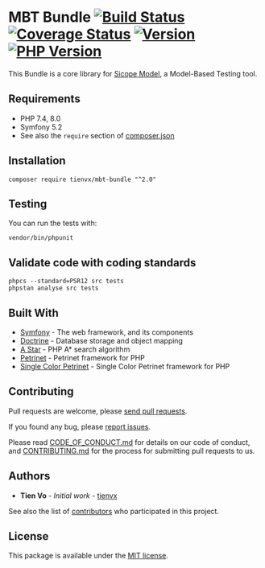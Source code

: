 # MBT Bundle [![Build Status][actions_badge]][actions_link] [![Coverage Status][coveralls_badge]][coveralls_link] [![Version][version-image]][version-url] [![PHP Version][php-version-image]][php-version-url]

This Bundle is a core library for [Sicope Model][sicope-model], a Model-Based Testing tool.

## Requirements

* PHP 7.4, 8.0
* Symfony 5.2
* See also the `require` section of [composer.json](composer.json)

## Installation

```shell
composer require tienvx/mbt-bundle "^2.0"
```

## Testing

You can run the tests with:
```shell
vendor/bin/phpunit
```

## Validate code with coding standards

```shell
phpcs --standard=PSR12 src tests
phpstan analyse src tests
```

## Built With

* [Symfony][symfony] - The web framework, and its components
* [Doctrine][doctrine] - Database storage and object mapping
* [A Star][a-star] - PHP A* search algorithm
* [Petrinet][petrinet] - Petrinet framework for PHP
* [Single Color Petrinet][single-color-petrinet] - Single Color Petrinet framework for PHP

## Contributing

Pull requests are welcome, please [send pull requests][pulls].

If you found any bug, please [report issues][issues].

Please read [CODE_OF_CONDUCT.md](CODE_OF_CONDUCT.md) for details on our code of conduct, and [CONTRIBUTING.md](CONTRIBUTING.md) for the process for submitting pull requests to us.


## Authors

* **Tien Vo** - *Initial work* - [tienvx](https://tienvx.github.io/)

See also the list of [contributors][contributors] who participated in this project.

## License

This package is available under the [MIT license](LICENSE).

[actions_badge]: https://github.com/tienvx/mbt-bundle/workflows/main/badge.svg
[actions_link]: https://github.com/tienvx/mbt-bundle/actions

[coveralls_badge]: https://coveralls.io/repos/tienvx/mbt-bundle/badge.svg?branch=master&service=github
[coveralls_link]: https://coveralls.io/github/tienvx/mbt-bundle?branch=master

[version-url]: https://packagist.org/packages/tienvx/mbt-bundle
[version-image]: http://img.shields.io/packagist/v/tienvx/mbt-bundle.svg?style=flat

[php-version-url]: https://packagist.org/packages/tienvx/coloured-petrinet
[php-version-image]: http://img.shields.io/badge/php-7.4.0+-ff69b4.svg

[contributors]: https://github.com/tienvx/mbt-bundle/graphs/contributors
[pulls]: https://github.com/tienvx/mbt-bundle/pulls
[issues]: https://github.com/tienvx/mbt-bundle/issues

[symfony]: https://symfony.com/
[doctrine]: https://www.doctrine-project.org/
[a-star]: https://github.com/jmgq/php-a-star
[petrinet]: https://github.com/florianv/petrinet
[single-color-petrinet]: https://github.com/tienvx/single-color-petrinet
[sicope-model]: http://sicope-model.github.io/
